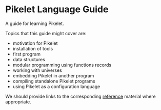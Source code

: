 # Pikelet Language Guide

A guide for learning Pikelet.

Topics that this guide might cover are:

- motivation for Pikelet
- installation of tools
- first program
- data structures
- modular programming using functions records
- working with universes
- embedding Pikelet in another program
- compiling standalone Pikelet programs
- using Pikelet as a configuration language

We should provide links to the corresponding [reference][reference] material where appropriate.

[reference]: ./reference
